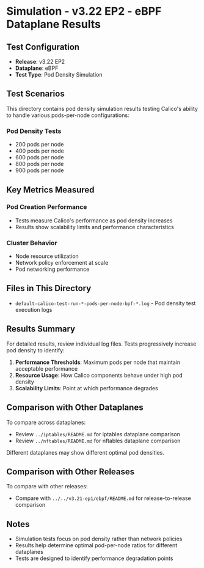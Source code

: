 # Simulation - v3.22 EP2 - eBPF Dataplane Results

## Test Configuration

- **Release**: v3.22 EP2
- **Dataplane**: eBPF
- **Test Type**: Pod Density Simulation

## Test Scenarios

This directory contains pod density simulation results testing Calico's ability to handle various pods-per-node configurations:

### Pod Density Tests
- 200 pods per node
- 400 pods per node
- 600 pods per node
- 800 pods per node
- 900 pods per node

## Key Metrics Measured

### Pod Creation Performance
- Tests measure Calico's performance as pod density increases
- Results show scalability limits and performance characteristics

### Cluster Behavior
- Node resource utilization
- Network policy enforcement at scale
- Pod networking performance

## Files in This Directory

- `default-calico-test-run-*-pods-per-node-bpf-*.log` - Pod density test execution logs

## Results Summary

For detailed results, review individual log files. Tests progressively increase pod density to identify:
1. **Performance Thresholds**: Maximum pods per node that maintain acceptable performance
2. **Resource Usage**: How Calico components behave under high pod density
3. **Scalability Limits**: Point at which performance degrades

## Comparison with Other Dataplanes

To compare across dataplanes:
- Review `../iptables/README.md` for iptables dataplane comparison
- Review `../nftables/README.md` for nftables dataplane comparison

Different dataplanes may show different optimal pod densities.

## Comparison with Other Releases

To compare with other releases:
- Compare with `../../v3.21-ep1/ebpf/README.md` for release-to-release comparison

## Notes

- Simulation tests focus on pod density rather than network policies
- Results help determine optimal pod-per-node ratios for different dataplanes
- Tests are designed to identify performance degradation points

